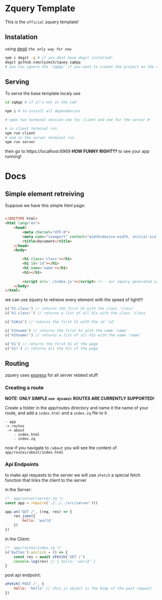 # Zquery Template
This is the `official` zquery template!

## Instalation
using [degit](https://www.npmjs.com/package/degit) *`the only way for now`*
```bash
npm i degit -g # if you dont have degit installed!
degit github.com/CyzmiX/zquey zqApp
# you can ignore the 'zqApp' if you want to create the project on the cwd
```

## Serving
To serve the base template localy use
```bash
cd zqApp # if it's not in the cwd

npm i # to install all dependencies 

# open two terminal session one for client and one for the server #

# in client terminal run
npm run client
# and in the server terminal run
npm run server 
```
then go to https://localhost:6969 **HOW FUNNY RIGHT??** to see your app running!

# Docs
## Simple element retreiving 
Suppose we have this simple html page:
```html

<!DOCTYPE html>
<html lang="en">
    <head>
        <meta charset="UTF-8">
        <meta name="viewport" content="width=device-width, initial-scale=1.0">
        <title>Document</title>
    </head>
    <body>

        <h1 class='class'></h1>
        <h1 id='id'></h1>
        <h1 name='name'></h1>
        <h1></h1>
        
        <script src='./index.js'></script> <!-- our zquery generated script -->
    </body>
</html>
```
we can use zquery to retreive every element with the speed of light!!!
```js
&('h1.class') // returns the first h1 with the class 'class'
&('h1.class!') // returns a list of all h1s with the class 'class

&('h1#id') // returns the first h1 with the id 'id'

&('h1%name') // returns the first h1 with the name 'name'
&('h1%name!') // returns a list of all h1s with the name 'name'

&('h1') // returns the first h1 of the page
&('h1!') // returns all the h1s of the page 
```
## Routing
zquery uses [express](https://www.npmjs.com/package/express) for all server related stuff
### Creating a route
**NOTE: ONLY SIMPLE *`non dynamic`* ROUTES ARE CURRENTLY SUPPORTED!**

Create a folder in the app/routes directory and name it the name of your route, and add a `index.html` and a `index.zq` file to it 
```
- app
-> routes
 -> about
    - index.html
    - index.zq

```
now if you navigate to `/about` you will see the content of `app/routes/about/index.html`
### Api Endpoints
to make api requests to the server we will use `zFetch` a special fetch function that links the client to the server

in the Server:
```js
/*  app/server/server.zq */
const app = require('./../../src/server')()

app.on('GET /', (req, res) => {
    res.json({
        hello: 'world'
    })
})

``` 
in the Client:
```js
/*  app/routes/index.zq */
&('button').onclick = () => {
    const res = await zFetch('GET /') 
    console.log(res) // { hello: 'world' }
}
``` 
post api endpoint: 
```js
zFetch('POST /', {
    hello: 'hello' // this js object is the body of the post request
})
```
